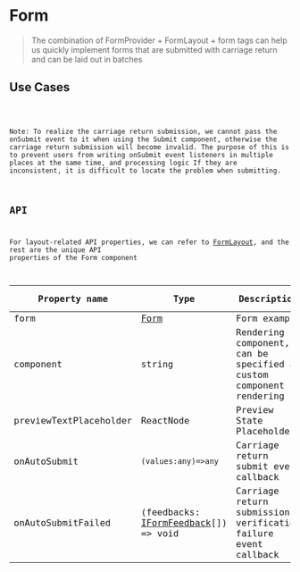 # Form

> The combination of FormProvider + FormLayout + form tags can help us quickly implement forms that are submitted with carriage return and can be laid out in batches

## Use Cases

<code src="../demos/form/Form.tsx"/>

<Alert style="margin-top:20px">
Note: To realize the carriage return submission, we cannot pass the onSubmit event to it when using the Submit component, otherwise the carriage return submission will become invalid. The purpose of this is to prevent users from writing onSubmit event listeners in multiple places at the same time, and processing logic If they are inconsistent, it is difficult to locate the problem when submitting.
</Alert>

## API

For layout-related API properties, we can refer to [FormLayout](./form-layout), and the rest are the unique API properties of the Form component

| Property name          | Type                                                                                             | Description                                                         | Default value |
| ---------------------- | ------------------------------------------------------------------------------------------------ | ------------------------------------------------------------------- | ------------- |
| form                   | [Form](https://core.formilyjs.org/api/models/form)                                               | Form example                                                        | -             |
| component              | string                                                                                           | Rendering component, can be specified as custom component rendering | `form`        |
| previewTextPlaceholder | ReactNode                                                                                        | Preview State Placeholder                                           | `N/A`         |
| onAutoSubmit           | `(values:any)=>any`                                                                              | Carriage return submit event callback                               | -             |
| onAutoSubmitFailed     | (feedbacks: [IFormFeedback](https://core.formilyjs.org/api/models/form#iformfeedback)[]) => void | Carriage return submission verification failure event callback      | -             |
